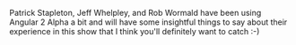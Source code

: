 Patrick Stapleton, Jeff Whelpley, and Rob Wormald have been using Angular 2 Alpha a bit and will have some insightful
things to say about their experience in this show that I think you'll definitely want to catch :-)